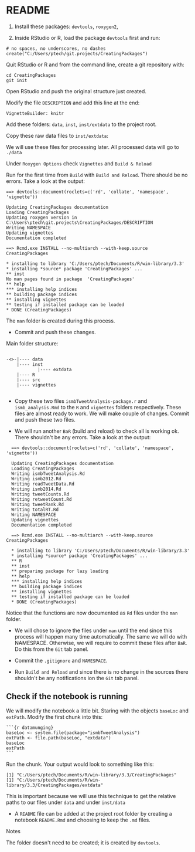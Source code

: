 # README


1. Install these packages: `devtools`, `roxygen2`, 


2. Inside RStudio or R, load the package `devtools` first and run:

```
# no spaces, no underscores, no dashes
create("C:/Users/ptech/git.projects/CreatingPackages")   
```


Quit RStudio or R and from the command line, create a git repository with:

```
cd CreatingPackages
git init
```



Open RStudio and push the original structure just created.

Modify the file `DESCRIPTION` and add this line at the end:

```
VignetteBuilder: knitr
```



Add these folders: `data`, `inst`, `inst/extdata` to the project root.

Copy these raw data files to `inst/extdata`:

We will use these files for processing later. All processed data will go to `./data`



Under `Roxygen Options` check `Vignettes` and `Build & Reload`



Run for the first time from `Build` with `Build and Reload`. There should be no errors. Take a look at the output:

```
==> devtools::document(roclets=c('rd', 'collate', 'namespace', 'vignette'))

Updating CreatingPackages documentation
Loading CreatingPackages
Updating roxygen version in  C:\Users\ptech\git.projects\CreatingPackages/DESCRIPTION 
Writing NAMESPACE
Updating vignettes
Documentation completed

==> Rcmd.exe INSTALL --no-multiarch --with-keep.source CreatingPackages

* installing to library 'C:/Users/ptech/Documents/R/win-library/3.3'
* installing *source* package 'CreatingPackages' ...
** inst
No man pages found in package  'CreatingPackages' 
** help
*** installing help indices
** building package indices
** installing vignettes
** testing if installed package can be loaded
* DONE (CreatingPackages)
```

The `man` folder is created during this process. 

* Commit and push these changes.

Main folder structure:

```

-<>-|---- data
	|---- inst
			|---- extdata
	|---- R
	|---- src
	|---- vignettes


```



* Copy these two files `ismbTweetAnalysis-package.r` and `ismb_analysis.Rmd` to the `R` and `vignettes` folders respectively. These files are almost ready to work. We will make couple of changes. Commit and push these two files.

* We will run another `BaR` (build and reload) to check all is working ok. There shouldn't be any errors. Take a look at the output:

```
  ==> devtools::document(roclets=c('rd', 'collate', 'namespace', 'vignette'))

  Updating CreatingPackages documentation
  Loading CreatingPackages
  Writing ismbTweetAnalysis.Rd
  Writing ismb2012.Rd
  Writing readTweetData.Rd
  Writing ismb2014.Rd
  Writing tweetCounts.Rd
  Writing retweetCount.Rd
  Writing tweetRank.Rd
  Writing totalRT.Rd
  Writing NAMESPACE
  Updating vignettes
  Documentation completed

  ==> Rcmd.exe INSTALL --no-multiarch --with-keep.source CreatingPackages

  * installing to library 'C:/Users/ptech/Documents/R/win-library/3.3'
  * installing *source* package 'CreatingPackages' ...
  ** R
  ** inst
  ** preparing package for lazy loading
  ** help
  *** installing help indices
  ** building package indices
  ** installing vignettes
  ** testing if installed package can be loaded
  * DONE (CreatingPackages)
```

  Notice that the functions are now documented as `Rd` files under the `man` folder.

  

* We will chose to ignore the files under `man` until the end since this process will happen many time automatically. The same we will do with NAMESPACE. Otherwise, we will require to commit these files after `BaR`. Do this from the `Git` tab panel.

* Commit the `.gitignore` and `NAMESPACE`.

* Run `Build and Reload` and since there is no change in the sources there shouldn't be any notifications ion the `Git` tab panel.

## Check if the notebook is running

We will modify the notebook a little bit. Staring with the objects `baseLoc` and `extPath`. Modify the first chunk into this:


<pre><code>```{r datamunging}
baseLoc <- system.file(package="ismbTweetAnalysis")
extPath <- file.path(baseLoc, "extdata")
baseLoc
extPath
```</code></pre>


Run the chunk. Your output would look to something like this:

```
[1] "C:/Users/ptech/Documents/R/win-library/3.3/CreatingPackages"
[1] "C:/Users/ptech/Documents/R/win-library/3.3/CreatingPackages/extdata"
```

This is important because we will use this technique to get the relative paths to our files under `data` and under `inst/data`

* A `README` file can be added at the project root folder by creating a notebook `README.Rmd` and choosing to keep the `.md` files.


Notes

The folder doesn't need to be created; it is created by `devtools`.

